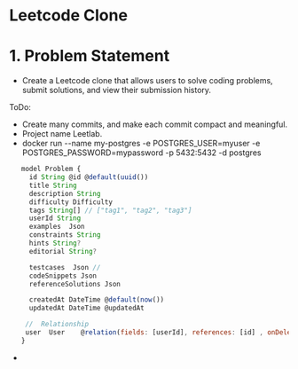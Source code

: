# Leetcode Clone

# 1. Problem Statement
- Create a Leetcode clone that allows users to solve coding problems, submit solutions, and view their submission history.

ToDo: 
- Create many commits, and make each commit compact and meaningful.
- Project name Leetlab.
- docker run --name my-postgres -e POSTGRES_USER=myuser -e POSTGRES_PASSWORD=mypassword -p 5432:5432 -d postgres
``` javascript
   model Problem {
     id String @id @default(uuid())
     title String
     description String
     difficulty Difficulty
     tags String[] // ["tag1", "tag2", "tag3"]
     userId String
     examples  Json
     constraints String
     hints String?
     editorial String?

     testcases  Json // 
     codeSnippets Json
     referenceSolutions Json

     createdAt DateTime @default(now())
     updatedAt DateTime @updatedAt

    //  Relationship
    user  User    @relation(fields: [userId], references: [id] , onDelete: Cascade)
   }

```
- 